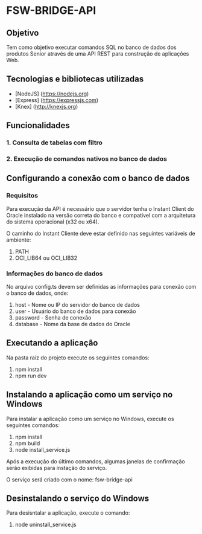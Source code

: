 # FSW-BRIDGE-API

## Objetivo

Tem como objetivo executar comandos SQL no banco de dados dos produtos Senior através de uma API REST para construção de aplicações Web.

## Tecnologias e bibliotecas utilizadas

 - [NodeJS] (https://nodejs.org)
 - [Express] (https://expressjs.com)
 - [Knex] (http://knexjs.org)

## Funcionalidades

### 1. Consulta de tabelas com filtro 
### 2. Execução de comandos nativos no banco de dados

## Configurando a conexão com o banco de dados

### Requisitos
Para execução da API é necessário que o servidor tenha o Instant Client do Oracle instalado na versão correta do banco e compativel com a arquitetura do sistema operacional (x32 ou x64). 

O caminho do Instant Cliente deve estar definido nas seguintes variáveis de ambiente:
1. PATH
2. OCI_LIB64 ou OCI_LIB32

### Informações do banco de dados

No arquivo config.ts devem ser definidas as informações para conexão com o banco de dados, onde: 
1. host - Nome ou IP do servidor do banco de dados
2. user - Usuário do banco de dados para conexão
3. password - Senha de conexão
4. database - Nome da base de dados do Oracle

## Executando a aplicação

Na pasta raiz do projeto execute os seguintes comandos: 

1. npm install
2. npm run dev

## Instalando a aplicação como um serviço no Windows

Para instalar a aplicação como um serviço no Windows, execute os seguintes comandos: 

1. npm install
2. npm build 
3. node install_service.js

Após a execução do último comandos, algumas janelas de confirmação serão exibidas para instação do serviço. 

O serviço será criado com o nome: fsw-bridge-api

## Desinstalando o serviço do Windows

Para desisntalar a aplicação, execute o comando: 

1. node uninstall_service.js

